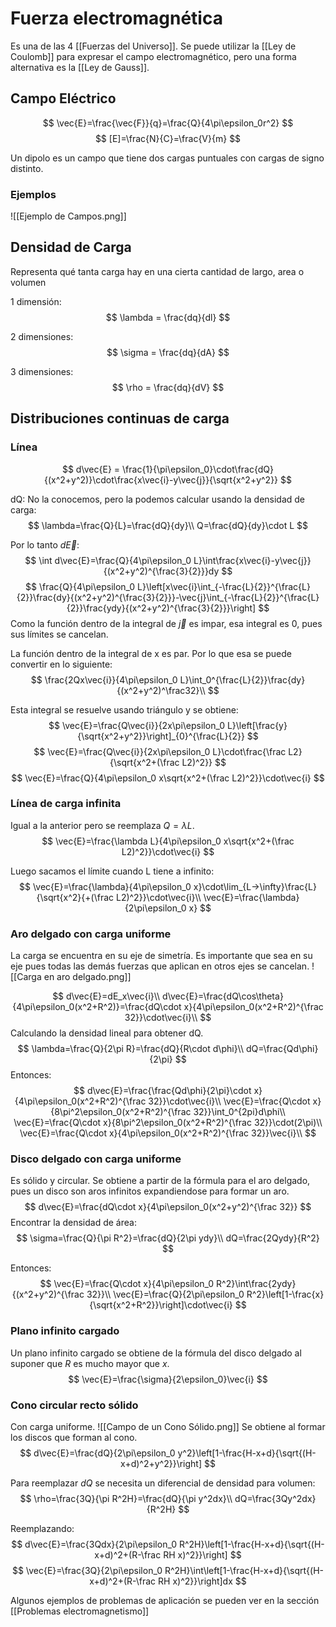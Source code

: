 # Fuerza electromagnética
Es una de las 4 [[Fuerzas del Universo]].
Se puede utilizar la [[Ley de Coulomb]] para expresar el campo electromagnético, pero una forma alternativa es la [[Ley de Gauss]].

## Campo Eléctrico
$$
\vec{E}=\frac{\vec{F}}{q}=\frac{Q}{4\pi\epsilon_0r^2}
$$
$$
[E]=\frac{N}{C}=\frac{V}{m}
$$

Un dipolo es un campo que tiene dos cargas puntuales con cargas de signo distinto.
### Ejemplos
![[Ejemplo de Campos.png]]

## Densidad de Carga
Representa qué tanta carga hay en una cierta cantidad de largo, area o volumen

1 dimensión:
$$
\lambda = \frac{dq}{dl}
$$

2 dimensiones:
$$
\sigma = \frac{dq}{dA}
$$

3 dimensiones:
$$
\rho = \frac{dq}{dV}
$$

## Distribuciones continuas de carga
### Línea

$$
d\vec{E} = \frac{1}{\pi\epsilon_0}\cdot\frac{dQ}{(x^2+y^2)}\cdot\frac{x\vec{i}-y\vec{j}}{\sqrt{x^2+y^2}}
$$

dQ: No la conocemos, pero la podemos calcular usando la densidad de carga:
$$
\lambda=\frac{Q}{L}=\frac{dQ}{dy}\\
Q=\frac{dQ}{dy}\cdot L
$$

Por lo tanto $d\vec{E}$:
$$
\int d\vec{E}=\frac{Q}{4\pi\epsilon_0 L}\int\frac{x\vec{i}-y\vec{j}}{(x^2+y^2)^{\frac{3}{2}}}dy
$$
$$
\frac{Q}{4\pi\epsilon_0 L}\left[x\vec{i}\int_{-\frac{L}{2}}^{\frac{L}{2}}\frac{dy}{(x^2+y^2)^{\frac{3}{2}}}-\vec{j}\int_{-\frac{L}{2}}^{\frac{L}{2}}\frac{ydy}{(x^2+y^2)^{\frac{3}{2}}}\right]
$$
Como la función dentro de la integral de $\vec{j}$ es impar, esa integral es 0, pues sus límites se cancelan.

La función dentro de la integral de x es par. Por lo que esa se puede convertir en lo siguiente:
$$
\frac{2Qx\vec{i}}{4\pi\epsilon_0 L}\int_0^{\frac{L}{2}}\frac{dy}{(x^2+y^2)^\frac32}\\
$$

Esta integral se resuelve usando triángulo y se obtiene:
$$
\vec{E}=\frac{Q\vec{i}}{2x\pi\epsilon_0 L}\left[\frac{y}{\sqrt{x^2+y^2}}\right]_{0}^{\frac{L}{2}}
$$
$$
\vec{E}=\frac{Q\vec{i}}{2x\pi\epsilon_0 L}\cdot\frac{\frac L2}{\sqrt{x^2+(\frac L2)^2}}
$$
$$
\vec{E}=\frac{Q}{4\pi\epsilon_0 x\sqrt{x^2+(\frac L2)^2}}\cdot\vec{i}
$$
### Línea de carga infinita
Igual a la anterior pero se reemplaza $Q=\lambda L$.
$$
\vec{E}=\frac{\lambda L}{4\pi\epsilon_0 x\sqrt{x^2+(\frac L2)^2}}\cdot\vec{i}
$$

Luego sacamos el límite cuando L tiene a infinito:
$$
\vec{E}=\frac{\lambda}{4\pi\epsilon_0 x}\cdot\lim_{L->\infty}\frac{L}{\sqrt{x^2}{+(\frac L2)^2}}\cdot\vec{i}\\
\vec{E}=\frac{\lambda}{2\pi\epsilon_0 x}
$$

### Aro delgado con carga uniforme
La carga se encuentra en su eje de simetría. Es importante que sea en su eje pues todas las demás fuerzas que aplican en otros ejes se cancelan.
![[Carga en aro delgado.png]]

$$
d\vec{E}=dE_x\vec{i}\\
d\vec{E}=\frac{dQ\cos\theta}{4\pi\epsilon_0(x^2+R^2)}=\frac{dQ\cdot x}{4\pi\epsilon_0(x^2+R^2)^{\frac 32}}\cdot\vec{i}\\
$$
Calculando la densidad lineal para obtener dQ.
$$
\lambda=\frac{Q}{2\pi R}=\frac{dQ}{R\cdot d\phi}\\
dQ=\frac{Qd\phi}{2\pi}
$$
Entonces:
$$
d\vec{E}=\frac{\frac{Qd\phi}{2\pi}\cdot x}{4\pi\epsilon_0(x^2+R^2)^{\frac 32}}\cdot\vec{i}\\
\vec{E}=\frac{Q\cdot x}{8\pi^2\epsilon_0(x^2+R^2)^{\frac 32}}\int_0^{2pi}d\phi\\
\vec{E}=\frac{Q\cdot x}{8\pi^2\epsilon_0(x^2+R^2)^{\frac 32}}\cdot(2\pi)\\
\vec{E}=\frac{Q\cdot x}{4\pi\epsilon_0(x^2+R^2)^{\frac 32}}\vec{i}\\
$$

### Disco delgado con carga uniforme
Es sólido y circular. Se obtiene a partir de la fórmula para el aro delgado, pues un disco son aros infinitos expandiendose para formar un aro.
$$
d\vec{E}=\frac{dQ\cdot x}{4\pi\epsilon_0(x^2+y^2)^{\frac 32}}
$$
Encontrar la densidad de área:
$$
\sigma=\frac{Q}{\pi R^2}=\frac{dQ}{2\pi ydy}\\
dQ=\frac{2Qydy}{R^2}
$$

Entonces:
$$
\vec{E}=\frac{Q\cdot x}{4\pi\epsilon_0 R^2}\int\frac{2ydy}{(x^2+y^2)^{\frac 32}}\\
\vec{E}=\frac{Q}{2\pi\epsilon_0 R^2}\left[1-\frac{x}{\sqrt{x^2+R^2}}\right]\cdot\vec{i}
$$

### Plano infinito cargado
Un plano infinito cargado se obtiene de la fórmula del disco delgado al suponer que $R$ es mucho mayor que $x$.
$$
\vec{E}=\frac{\sigma}{2\epsilon_0}\vec{i}
$$

### Cono circular recto sólido
Con carga uniforme.
![[Campo de un Cono Sólido.png]]
Se obtiene al formar los discos que forman al cono.
$$
d\vec{E}=\frac{dQ}{2\pi\epsilon_0 y^2}\left[1-\frac{H-x+d}{\sqrt{(H-x+d)^2+y^2}}\right]
$$

Para reemplazar $dQ$ se necesita un diferencial de densidad para volumen:
$$
\rho=\frac{3Q}{\pi R^2H}=\frac{dQ}{\pi y^2dx}\\
dQ=\frac{3Qy^2dx}{R^2H}
$$

Reemplazando:
$$
d\vec{E}=\frac{3Qdx}{2\pi\epsilon_0 R^2H}\left[1-\frac{H-x+d}{\sqrt{(H-x+d)^2+(R-\frac RH x)^2}}\right]
$$
$$
\vec{E}=\frac{3Q}{2\pi\epsilon_0 R^2H}\int\left[1-\frac{H-x+d}{\sqrt{(H-x+d)^2+(R-\frac RH x)^2}}\right]dx
$$

Algunos ejemplos de problemas de aplicación se pueden ver en la sección [[Problemas electromagnetismo]]
